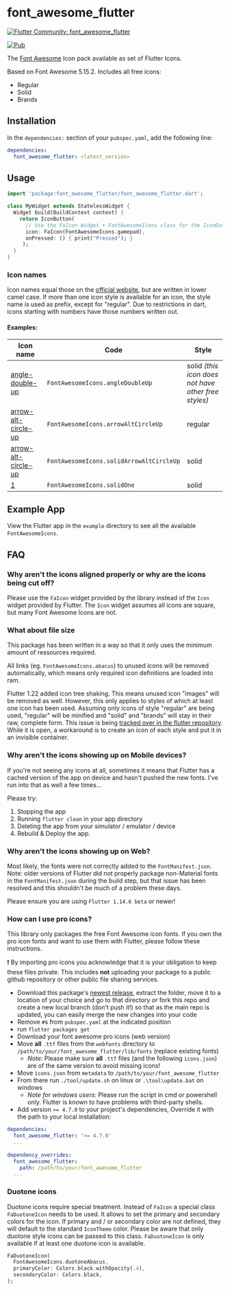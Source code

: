 # font_awesome_flutter 

[![Flutter Community: font_awesome_flutter](https://fluttercommunity.dev/_github/header/font_awesome_flutter)](https://github.com/fluttercommunity/community)

[![Pub](https://img.shields.io/pub/v/font_awesome_flutter.svg)](https://pub.dartlang.org/packages/font_awesome_flutter)

The [Font Awesome](https://fontawesome.com/icons) Icon pack available as set of Flutter Icons.

Based on Font Awesome 5.15.2. Includes all free icons:

  * Regular
  * Solid
  * Brands

## Installation

In the `dependencies:` section of your `pubspec.yaml`, add the following line:

```yaml
dependencies:
  font_awesome_flutter: <latest_version>
```

## Usage

```dart
import 'package:font_awesome_flutter/font_awesome_flutter.dart';

class MyWidget extends StatelessWidget {
  Widget build(BuildContext context) {
    return IconButton(
      // Use the FaIcon Widget + FontAwesomeIcons class for the IconData
      icon: FaIcon(FontAwesomeIcons.gamepad), 
      onPressed: () { print("Pressed"); }
     );
  }
}
```

### Icon names

Icon names equal those on the [official website](https://fontawesome.com/icons), but are written in lower camel case. If more than one icon style is available for an icon, the style name is used as prefix, except for "regular".
Due to restrictions in dart, icons starting with numbers have those numbers written out.

#### Examples:
Icon name | Code | Style
--- | --- | ---
[angle-double-up](https://fontawesome.com/icons/angle-double-up?style=solid) | `FontAwesomeIcons.angleDoubleUp` | solid _(this icon does not have other free styles)_
[arrow-alt-circle-up](https://fontawesome.com/icons/arrow-alt-circle-up?style=regular) | `FontAwesomeIcons.arrowAltCircleUp` | regular
[arrow-alt-circle-up](https://fontawesome.com/icons/arrow-alt-circle-up?style=solid) |  `FontAwesomeIcons.solidArrowAltCircleUp` | solid
[1](https://fontawesome.com/icons/1?style=solid) | `FontAwesomeIcons.solidOne` | solid

## Example App

View the Flutter app in the `example` directory to see all the available `FontAwesomeIcons`.

## FAQ

### Why aren't the icons aligned properly or why are the icons being cut off?

Please use the `FaIcon` widget provided by the library instead of the `Icon` 
widget provided by Flutter. The `Icon` widget assumes all icons are square, but
many Font Awesome Icons are not.

### What about file size
This package has been written in a way so that it only uses the minimum amount of ressources required.

All links (eg. `FontAwesomeIcons.abacus`) to unused icons will be removed automatically, which means only required icon
definitions are loaded into ram.

Flutter 1.22 added icon tree shaking. This means unused icon "images" will be removed as well. However, this only
applies to styles of which at least one icon has been used. Assuming only icons of style "regular" are being used,
"regular" will be minified and "solid" and "brands" will stay in their raw, complete form. This issue is being [tracked
over in the flutter repository](https://github.com/flutter/flutter/issues/64106). While it is open, a workaround is
to create an icon of each style and put it in an invisible container.

### Why aren't the icons showing up on Mobile devices?

If you're not seeing any icons at all, sometimes it means that Flutter has a cached version of the app on device and hasn't pushed the new fonts. I've run into that as well a few times...

Please try:

  1. Stopping the app
  2. Running `flutter clean` in your app directory
  3. Deleting the app from your simulator / emulator / device
  4. Rebuild & Deploy the app.

### Why aren't the icons showing up on Web?

Most likely, the fonts were not correctly added to the `FontManifest.json`.
Note: older versions of Flutter did not properly package non-Material fonts 
in the `FontManifest.json` during the build step, but that issue has been 
resolved and this shouldn't be much of a problem these days.

Please ensure you are using `Flutter 1.14.6 beta` or newer! 

### How can I use pro icons?

This library only packages the free Font Awesome icon fonts. If you own the pro
icon fonts and want to use them with Flutter, please follow these instructions.

:exclamation: By importing pro icons you acknowledge that it is your obligation
to keep these files private. This includes **not** uploading your package to
a public github repository or other public file sharing services.

  * Download this package's [newest release](https://github.com/fluttercommunity/font_awesome_flutter/archive/master.zip), extract the folder, move it to a location of your choice and go to that directory *_or_* fork this repo and create a new local branch (don't push it!) so that as the main repo is updated, you can easily merge the new changes into your code
  * Remove `#`s from `pubspec.yaml` at the indicated position
  * run `flutter packages get`
  * Download your font awesome pro icons (web version)
  * Move **all** `.ttf` files from the `webfonts` directory to `/path/to/your/font_awesome_flutter/lib/fonts` (replace existing fonts)
    * _Note:_ Please make sure **all** `.ttf` files (and the following `icons.json`) are of the same version to avoid missing icons!
  * Move `icons.json` from `metadata` to `/path/to/your/font_awesome_flutter`
  * From there run `./tool/update.sh` on linux or `.\tool\update.bat` on windows
    * _Note for windows users:_ Please run the script in cmd or powershell only. Flutter is known to have problems with third-party shells.
  * Add version `>= 4.7.0` to your project's dependencies, Override it with the path to your local installation:

```yaml
dependencies:
  font_awesome_flutter: '>= 4.7.0'
  ...
  
dependency_overrides:
  font_awesome_flutter:
    path: /path/to/your/font_awesome_flutter
  ...
```

### Duotone icons

Duotone icons require special treatment. Instead of `FaIcon` a special class
`FaDuotoneIcon` needs to be used. It allows to set the primary and secondary colors
for the icon. If primary and / or secondary color are not defined, they will default
 to the standard `IconTheme` color. Please be aware that only duotone style icons
 can be passed to this class. `FaDuotoneIcon` is only available if at least one duotone
icon is available.
 

```dart
FaDuotoneIcon(
  FontAwesomeIcons.duotoneAbacus,
  primaryColor: Colors.black.withOpacity(.4),
  secondaryColor: Colors.black,
);
```
